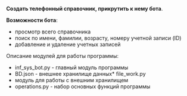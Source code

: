 **Создать телефонный справочник, прикрутить к нему бота**.


**Возможности бота**:
 - просмотр всего справочника
 -  поиск по имени, фамилии, возрасту, номеру  учетной записи (ID)
-  добавление и удаление учетных записей

Описание модулей для работы программы:
- inf_sys_bot.py - главный модуль программы
- BD.json - внешнее хранилище данных* file_work.py 
- модуль для работы с внешним хранилищем
- operations.py - набор основных функций программы
